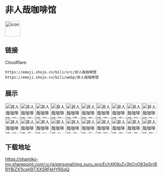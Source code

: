 # 非人哉咖啡馆
<img src="https://emoji.shojo.cn/bili/src/非人哉咖啡馆/icon.png" width="50" height="50" alt="icon">

## 链接
Cloudflare:
```
https://emoji.shojo.cn/bili/src/非人哉咖啡馆
https://emoji.shojo.cn/bili/webp/非人哉咖啡馆
```
## 展示
<img src="https://emoji.shojo.cn/bili/src/非人哉咖啡馆/非人哉咖啡馆-嘚瑟.png" width="50" height="50" alt="非人哉咖啡馆-嘚瑟"><img src="https://emoji.shojo.cn/bili/src/非人哉咖啡馆/非人哉咖啡馆-惊吓.png" width="50" height="50" alt="非人哉咖啡馆-惊吓"><img src="https://emoji.shojo.cn/bili/src/非人哉咖啡馆/非人哉咖啡馆-无聊.png" width="50" height="50" alt="非人哉咖啡馆-无聊"><img src="https://emoji.shojo.cn/bili/src/非人哉咖啡馆/非人哉咖啡馆-跪.png" width="50" height="50" alt="非人哉咖啡馆-跪"><img src="https://emoji.shojo.cn/bili/src/非人哉咖啡馆/非人哉咖啡馆-膜拜.png" width="50" height="50" alt="非人哉咖啡馆-膜拜"><img src="https://emoji.shojo.cn/bili/src/非人哉咖啡馆/非人哉咖啡馆-来了.png" width="50" height="50" alt="非人哉咖啡馆-来了"><img src="https://emoji.shojo.cn/bili/src/非人哉咖啡馆/非人哉咖啡馆-哭.png" width="50" height="50" alt="非人哉咖啡馆-哭"><img src="https://emoji.shojo.cn/bili/src/非人哉咖啡馆/非人哉咖啡馆-真棒.png" width="50" height="50" alt="非人哉咖啡馆-真棒"><img src="https://emoji.shojo.cn/bili/src/非人哉咖啡馆/非人哉咖啡馆-躺.png" width="50" height="50" alt="非人哉咖啡馆-躺"><img src="https://emoji.shojo.cn/bili/src/非人哉咖啡馆/非人哉咖啡馆-洗澡.png" width="50" height="50" alt="非人哉咖啡馆-洗澡"><img src="https://emoji.shojo.cn/bili/src/非人哉咖啡馆/非人哉咖啡馆-吃饭.png" width="50" height="50" alt="非人哉咖啡馆-吃饭"><img src="https://emoji.shojo.cn/bili/src/非人哉咖啡馆/非人哉咖啡馆-爱你.png" width="50" height="50" alt="非人哉咖啡馆-爱你"><img src="https://emoji.shojo.cn/bili/src/非人哉咖啡馆/非人哉咖啡馆-吐.png" width="50" height="50" alt="非人哉咖啡馆-吐"><img src="https://emoji.shojo.cn/bili/src/非人哉咖啡馆/非人哉咖啡馆-比心.png" width="50" height="50" alt="非人哉咖啡馆-比心"><img src="https://emoji.shojo.cn/bili/src/非人哉咖啡馆/非人哉咖啡馆-抱.png" width="50" height="50" alt="非人哉咖啡馆-抱"><img src="https://emoji.shojo.cn/bili/src/非人哉咖啡馆/非人哉咖啡馆-看看.png" width="50" height="50" alt="非人哉咖啡馆-看看"><img src="https://emoji.shojo.cn/bili/src/非人哉咖啡馆/非人哉咖啡馆-困.png" width="50" height="50" alt="非人哉咖啡馆-困"><img src="https://emoji.shojo.cn/bili/src/非人哉咖啡馆/非人哉咖啡馆-惊.png" width="50" height="50" alt="非人哉咖啡馆-惊"><img src="https://emoji.shojo.cn/bili/src/非人哉咖啡馆/非人哉咖啡馆-开心.png" width="50" height="50" alt="非人哉咖啡馆-开心"><img src="https://emoji.shojo.cn/bili/src/非人哉咖啡馆/非人哉咖啡馆-怒.png" width="50" height="50" alt="非人哉咖啡馆-怒">

## 下载地址

https://shamiko-my.sharepoint.com/:u:/g/personal/img_yuru_pro/EchXK9oZy3hCnO83gSrrBRYBiZX1IcxH9TXX5RFkHYRSqQ